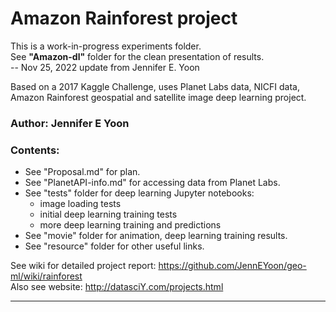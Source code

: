 # Amazon Rainforest project  

This is a work-in-progress experiments folder.  
See **"Amazon-dl"** folder for the clean presentation of results.  
 -- Nov 25, 2022 update from Jennifer E. Yoon

Based on a 2017 Kaggle Challenge, uses Planet Labs data, NICFI data, 
Amazon Rainforest geospatial and satellite image deep learning project.  

### Author: Jennifer E Yoon  

### Contents: 
 * See "Proposal.md" for plan.    
 * See "PlanetAPI-info.md" for accessing data from Planet Labs.   
 * See "tests" folder for deep learning Jupyter notebooks: 
    - image loading tests
    - initial deep learning training tests
    - more deep learning training and predictions 
 * See "movie" folder for animation, deep learning training results.     
 * See "resource" folder for other useful links.

See wiki for detailed project report:   https://github.com/JennEYoon/geo-ml/wiki/rainforest  
Also see website:  http://datasciY.com/projects.html  

---  

